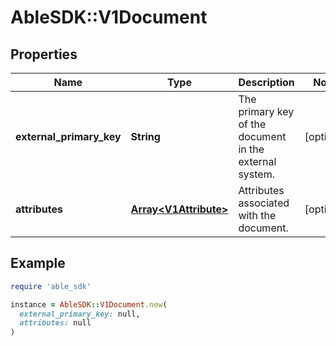 # AbleSDK::V1Document

## Properties

| Name | Type | Description | Notes |
| ---- | ---- | ----------- | ----- |
| **external_primary_key** | **String** | The primary key of the document in the external system. | [optional] |
| **attributes** | [**Array&lt;V1Attribute&gt;**](V1Attribute.md) | Attributes associated with the document. | [optional] |

## Example

```ruby
require 'able_sdk'

instance = AbleSDK::V1Document.new(
  external_primary_key: null,
  attributes: null
)
```

